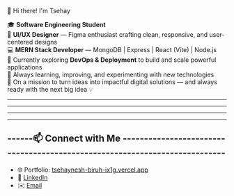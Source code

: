 👋 Hi there! I'm Tsehay

🎓 **Software Engineering Student**  
🎨 **UI/UX Designer** — Figma enthusiast crafting clean, responsive, and user-centered designs  
💻 **MERN Stack Developer** — MongoDB | Express | React (Vite) | Node.js  
🚀 Currently exploring **DevOps & Deployment** to build and scale powerful applications  
🌱 Always learning, improving, and experimenting with new technologies  
🎯 On a mission to turn ideas into impactful digital solutions — and always ready with the next big idea 💡

------------------------------------------------------------------------------------------------------------------------------------------------------------------------------------------------------------------------------------------------------------------------------------------------------------------------------------------------------------------------------------------------------------------------------------------------------------------------------------------------------


------------------------------------------------------------------------------------
-------------------------------------------------------------------------------------------------------------------------------------------------------
----------------------------------------------------------------------------
------📫 Connect with Me  ---------------------------------------------------------------------------
----------------------------------------------------------------------------
- 🌐 Portfolio: [tsehaynesh-biruh-ix1g.vercel.app](https://tsehaynesh-biruh-ix1g.vercel.app)  
- 🔗 [LinkedIn](https://www.linkedin.com/in/tsehaynesh-biruh-8681852a4/)  
- ✉️ [Email](mailto:tsehayneshbiruh2@gmail.com)
